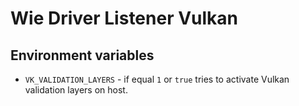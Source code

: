 # Wie Driver Listener Vulkan

## Environment variables
- `VK_VALIDATION_LAYERS` - if equal `1` or `true` tries to activate Vulkan validation layers on host.
